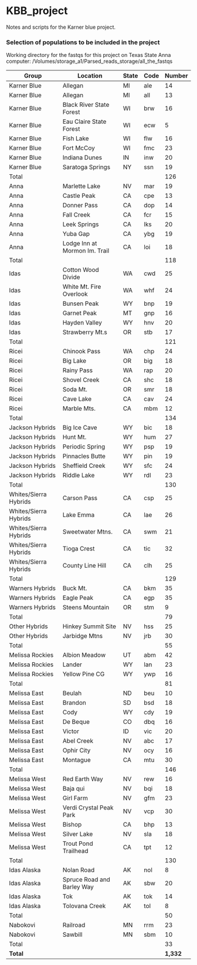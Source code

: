 # KBB_project
Notes and scripts for the Karner blue project. 

### Selection of populations to be included in the project
Working directory for the fastqs for this project on Texas State Anna computer: /Volumes/storage_a1/Parsed_reads_storage/all_the_fastqs

| Group | Location | State | Code | Number |
|---|---|---|---|---|
| Karner Blue | Allegan | MI | ale | 14 |
| Karner Blue | Allegan | MI | all | 13 | 
| Karner Blue | Black River State Forest | WI | brw | 16 |
| Karner Blue | Eau Claire State Forest | WI | ecw	| 5 |
| Karner Blue | Fish Lake |	WI | flw | 16 |
| Karner Blue | Fort McCoy | WI |	fmc	|	23 |
| Karner Blue | Indiana Dunes |	IN | inw | 20 |
| Karner Blue | Saratoga Springs | NY |	ssn	| 19 |
| Total | | | | 126 |
| Anna | Marlette Lake | NV | mar	| 19 |
| Anna | Castle Peak | CA | cpe | 13 |
| Anna | Donner Pass | CA | dop | 14 |
| Anna | Fall Creek | CA | fcr | 15 |
| Anna | Leek Springs | CA | lks | 20 |
| Anna | Yuba Gap | CA | ybg | 19 |
| Anna | Lodge Inn at Mormon Im. Trail | CA | loi | 18 |
| Total | | | | 118 |
| Idas | Cotton Wood Divide | WA | cwd | 25 |
| Idas | White Mt. Fire Overlook | WA | whf | 24 |
| Idas | Bunsen Peak | WY | bnp | 19 |
| Idas | Garnet Peak | MT | gnp | 16 |
| Idas | Hayden Valley | WY | hnv | 20 |
| Idas | Strawberry Mt.s | OR | stb | 17 |
| Total | | | | 121 |
| Ricei | Chinook Pass | WA | chp | 24 |
| Ricei | Big Lake | OR | big | 18 |
| Ricei | Rainy Pass | WA | rap | 20 |
| Ricei | Shovel Creek | CA | shc | 18 |
| Ricei | Soda Mt. | OR | smr	| 18 |
| Ricei | Cave Lake| CA | cav | 24 |
| Ricei | Marble Mts. | CA | mbm | 12 |
| Total | | | | 134 |
| Jackson Hybrids | Big Ice Cave | WY | bic | 18 |
| Jackson Hybrids | Hunt Mt. | WY | hum | 27 |
| Jackson Hybrids | Periodic Spring | WY | psp | 19 |
| Jackson Hybrids | Pinnacles Butte | WY | pin | 19 |
| Jackson Hybrids | Sheffield Creek | WY | sfc | 24 |
| Jackson Hybrids | Riddle Lake | WY | rdl | 23 |
| Total | | | | 130 | 
| Whites/Sierra Hybrids | Carson Pass | CA | csp | 25 |
| Whites/Sierra Hybrids | Lake Emma | CA | lae | 26 |
| Whites/Sierra Hybrids | Sweetwater Mtns. | CA | swm | 21 |
| Whites/Sierra Hybrids | Tioga Crest | CA | tic | 32 |
| Whites/Sierra Hybrids | County Line Hill | CA | clh | 25 |
| Total | | | | 129 |
| Warners Hybrids | Buck Mt.| CA | bkm | 35 |
| Warners Hybrids | Eagle Peak | CA | egp| 35 |
| Warners Hybrids | Steens Mountain | OR | stm | 9 |
| Total | | | | 79 |
| Other Hybrids | Hinkey Summit Site | NV | hss	| 25 |
| Other Hybrids | Jarbidge Mtns | NV | jrb | 30 | 
| Total | | | | 55 |
| Melissa Rockies | Albion Meadow | UT | abm | 42 | 
| Melissa Rockies | Lander | WY | lan | 23 |
| Melissa Rockies | Yellow Pine CG | WY | ywp | 16 |
| Total | | | | 81 |
| Melissa East | Beulah | ND | beu | 10 |
| Melissa East | Brandon | SD | bsd | 18 |
| Melissa East | Cody | WY | cdy | 19 |
| Melissa East | De Beque | CO | dbq | 16 |
| Melissa East | Victor | ID | vic | 20 |
| Melissa East |Abel Creek | NV | abc | 17 |
| Melissa East | Ophir City | NV | ocy | 16 |
| Melissa East | Montague | CA | mtu | 30 |
| Total | | | | 146 | 
| Melissa West | Red Earth Way | NV | rew | 16 |
| Melissa West | Baja qui | NV | bqi | 18 |
| Melissa West | Girl Farm | NV |	gfm | 23 |
| Melissa West | Verdi Crystal Peak Park | NV | vcp | 30 |
| Melissa West | Bishop | CA | bhp | 13 | 
| Melissa West | Silver Lake | NV |	sla | 18 |
| Melissa West | Trout Pond Trailhead | CA | tpt | 12 |
| Total | | | | 130 |
| Idas Alaska | Nolan Road | AK | nol	| 8 |
| Idas Alaska | Spruce Road and Barley Way | AK | sbw | 20 |
| Idas Alaska | Tok | AK | tok | 14 |
| Idas Alaska | Tolovana Creek | AK | tol | 8 |
| Total | | | | 50 |
| Nabokovi | Railroad | MN | rrm	| 23 |
| Nabokovi | Sawbill | MN | sbm	| 10 |
| Total | | | | 33 |
| **Total** | | | | **1,332** |










































